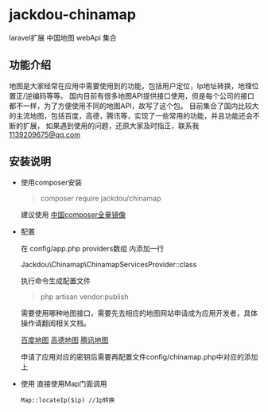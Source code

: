 # jackdou-chinamap
laravel扩展 中国地图 webApi 集合

## 功能介绍

  地图是大家经常在应用中需要使用到的功能，包括用户定位，Ip地址转换，地理位置正/逆编码等等。
  国内目前有很多地图API提供接口使用，但是每个公司的接口都不一样，为了方便使用不同的地图API，故写了这个包。
  目前集合了国内比较大的主流地图，包括百度，高德，腾讯等，实现了一些常用的功能，并且功能还会不断的扩展，
  如果遇到使用的问题，还原大家及时指正，联系我<1139209675@qq.com>
  
## 安装说明

  - 使用composer安装
  
    > composer require jackdou/chinamap
    
    建议使用 [中国composer全量镜像](https://pkg.phpcomposer.com)
    
  - 配置
  
    在 config/app.php providers数组 内添加一行
    
    Jackdou\Chinamap\ChinamapServicesProvider::class
    
    执行命令生成配置文件
    
    > php artisan vendor:publish
    
    需要使用哪种地图接口，需要先去相应的地图网站申请成为应用开发者，具体操作请翻阅相关文档。
    
    [百度地图](http://lbsyun.baidu.com/index.php?title=webapi)
    [高德地图](http://lbs.amap.com/api/webservice/summary)
    [腾讯地图](http://lbs.qq.com/webservice_v1/index.html)
    
    申请了应用对应的密钥后需要再配置文件config/chinamap.php中对应的添加上
    
  - 使用
  直接使用Map门面调用
  
    ```
    Map::locateIp($ip) //Ip转换
    ```
